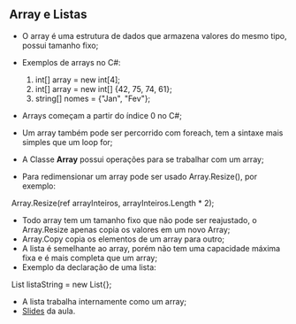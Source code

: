 ## Array e Listas

- O array é uma estrutura de dados que armazena valores do mesmo tipo, possui tamanho fixo;
- Exemplos de arrays no C#:

	1. int[] array = new int[4];
	2. int[] array = new int[] {42, 75, 74, 61};
	3. string[] nomes = {"Jan", "Fev"};
- Arrays começam a partir do índice 0 no C#;
- Um array também pode ser percorrido com foreach, tem a sintaxe mais simples que um loop for;
- A Classe **Array** possui operações para se trabalhar com um array;
- Para redimensionar um array pode ser usado Array.Resize(), por exemplo:

​		Array.Resize(ref arrayInteiros, arrayInteiros.Length * 2);

- Todo array tem um tamanho fixo que não pode ser reajustado, o Array.Resize apenas copia os valores em um novo Array;
- Array.Copy copia os elementos de um array para outro;
- A lista é semelhante ao array, porém não tem uma capacidade máxima fixa e é mais completa que um array;
- Exemplo da declaração de uma lista:

​		List<string> listaString = new List<string>{};

- A lista trabalha internamente como um array;
- [Slides](https://drive.google.com/file/d/1pj26rJGtM55rtVqOyUhh4KdWODXdyfKb/view) da aula.